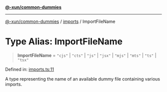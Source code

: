 [**@-xun/common-dummies**](../../README.md)

***

[@-xun/common-dummies](../../README.md) / [imports](../README.md) / ImportFileName

# Type Alias: ImportFileName

> **ImportFileName** = `"cjs"` \| `"cts"` \| `"js"` \| `"jsx"` \| `"mjs"` \| `"mts"` \| `"ts"` \| `"tsx"`

Defined in: [imports.ts:11](https://github.com/Xunnamius/test-utils/blob/fc4ea1561ab0eb466639e76ecec9142647b7bdae/packages/common-dummies/src/imports.ts#L11)

A type representing the name of an available dummy file containing various
imports.
